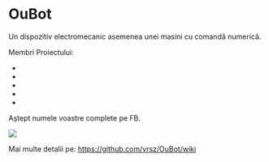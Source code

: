 # OuBot
Un dispozitiv electromecanic asemenea unei masini cu comandă numerică.

 Membri Proiectului:
 
 -
 -
 -
 -
 -
 Aștept numele voastre complete pe FB.
 
 
 ![](https://imagizer.imageshack.us/v2/628x472q90/921/R4GRs9.jpg)

 
 
 Mai multe detalii pe: https://github.com/vrsz/OuBot/wiki
